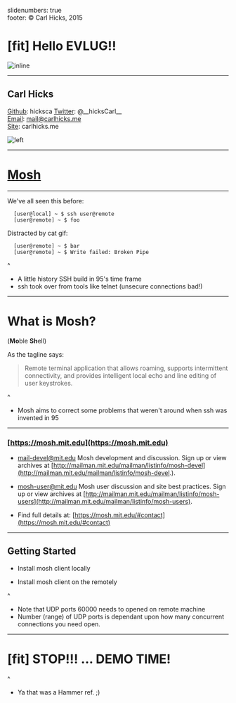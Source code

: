 slidenumbers: true  
footer: © Carl Hicks, 2015  

# [fit] Hello EVLUG!!
![inline](http://media4.giphy.com/media/oHZOIQlOyIAE0/200.gif)

---

## Carl Hicks
[Github](https://github.com/hicksca): hicksca
[Twitter](https://twitter.com/__hicksCarl__): @\_\_hicksCarl_\_  
[Email](mailto:mail@carlhicks.me): mail@carlhicks.me  
[Site](http://carlhicks.me): carlhicks.me  

![left](https://s3.amazonaws.com/ch-image-backup/F52607EB-06B7-410A-9D02-01F8E5785B13.JPG)

---

# [Mosh](https://mosh.mit.edu/)  

---

We've all seen this before:  

  ```
    [user@local] ~ $ ssh user@remote
    [user@remote] ~ $ foo
  ```  

Distracted by cat gif:  

  ```
    [user@remote] ~ $ bar
    [user@remote] ~ $ Write failed: Broken Pipe
  ```

^  
- A little history SSH build in 95's time frame
- ssh took over from tools like telnet (unsecure connections bad!)

---

# What is Mosh?
(**Mo**ble **Sh**ell)  

As the tagline says:  

  > Remote terminal application that allows roaming, supports intermittent connectivity, and provides intelligent local echo and line editing of user keystrokes.

^  
- Mosh aims to correct some problems that weren't around when ssh was invented in 95  

---

### [https://mosh.mit.edu](https://mosh.mit.edu)

  - [mail-devel@mit.edu](mailto:mail-devel@mit.edu)
    Mosh development and discussion. Sign up or view archives at [http://mailman.mit.edu/mailman/listinfo/mosh-devel](http://mailman.mit.edu/mailman/listinfo/mosh-devel.).

  - [mosh-user@mit.edu](mailto:mosh-users@mit.edu)
    Mosh user discussion and site best practices. Sign up or view archives at [http://mailman.mit.edu/mailman/listinfo/mosh-users](http://mailman.mit.edu/mailman/listinfo/mosh-users).

  - Find full details at: [https://mosh.mit.edu/#contact](https://mosh.mit.edu/#contact)

---

## Getting Started

  - Install mosh client locally  

  - Install mosh client on the remotely  

^  
- Note that UDP ports 60000 needs to opened on remote machine
- Number (range) of UDP ports is dependant upon how many concurrent connections you need open.

---

# [fit] STOP!!! ... DEMO TIME!

^  
- Ya that was a Hammer ref. ;)
